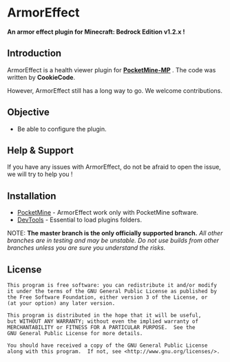 
ArmorEffect
===================



__An armor effect plugin for Minecraft: Bedrock Edition v1.2.x !__


Introduction
-------------
ArmorEffect is a health viewer plugin for **[PocketMine-MP](https://github.com/pmmp/PocketMine-MP)** . The code was written by **CookieCode**.<br>



However, ArmorEffect still has a long way to go. We welcome contributions.

Objective
-------------

* Be able to configure the plugin.


Help & Support
-------------


If you have any issues with ArmorEffect, do not be afraid to open the issue, we will try to help you !

Installation
-------------
* [PocketMine](https://jenkins.pmmp.io/job/PHP-7.2-Aggregate/) - ArmorEffect work only with PocketMine software.
* [DevTools](https://github.com/pmmp/PocketMine-DevTools) - Essential to load plugins folders.


NOTE: **The master branch is the only officially supported branch.**
_All other branches are in testing and may be unstable. Do not use builds from other branches unless you are sure you understand the risks._

License
-------------
	This program is free software: you can redistribute it and/or modify
	it under the terms of the GNU General Public License as published by
	the Free Software Foundation, either version 3 of the License, or
	(at your option) any later version.

	This program is distributed in the hope that it will be useful,
	but WITHOUT ANY WARRANTY; without even the implied warranty of
	MERCHANTABILITY or FITNESS FOR A PARTICULAR PURPOSE.  See the
	GNU General Public License for more details.

	You should have received a copy of the GNU General Public License
	along with this program.  If not, see <http://www.gnu.org/licenses/>.
